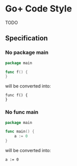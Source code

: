 Go+ Code Style
======

TODO

## Specification

### No package main

```go
package main

func f() {
}
```

will be converted into:

```
func f() {
}
```

### No func main

```go
package main

func main() {
    a := 0
}
```

will be converted into:

```
a := 0
```
